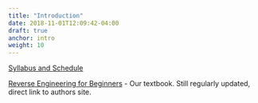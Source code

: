 ```yaml
---
title: "Introduction"
date: 2018-11-01T12:09:42-04:00
draft: true
anchor: intro
weight: 10
---
```


[Syllabus and Schedule](/RE4Marist_Syllabus.pdf "Syllabus")

[Reverse Engineering for Beginners](https://yurichev.com/writings/RE4B-EN.pdf "Book") - Our textbook. Still regularly updated, direct link to authors site.